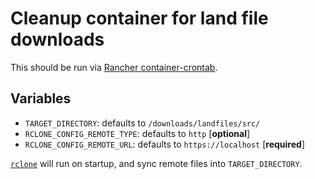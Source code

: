 # Cleanup container for land file downloads

This should be run via [Rancher container-crontab](https://github.com/rancher/container-crontab).

## Variables

* `TARGET_DIRECTORY`: defaults to `/downloads/landfiles/src/`
* `RCLONE_CONFIG_REMOTE_TYPE`: defaults to `http` [**optional**]
* `RCLONE_CONFIG_REMOTE_URL`: defaults to `https://localhost` [**required**]

[`rclone`](https://rclone.org/http/#usage-without-a-config-file) will run on startup, and sync remote files into `TARGET_DIRECTORY`.
